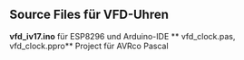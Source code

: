 ## Source Files für VFD-Uhren

**vfd_iv17.ino** für ESP8296 und Arduino-IDE
** vfd_clock.pas, vfd_clock.ppro** Project für AVRco Pascal
